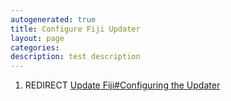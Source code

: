 ```yaml
---
autogenerated: true
title: Configure Fiji Updater
layout: page
categories: 
description: test description
---
```


1.  REDIRECT [Update Fiji\#Configuring the Updater](Update_Fiji#Configuring_the_Updater)
